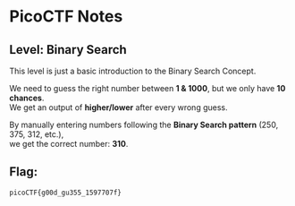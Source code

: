 # PicoCTF Notes
## Level: Binary Search

This level is just a basic introduction to the Binary Search Concept.

We need to guess the right number between **1 & 1000**, but we only have **10 chances**.  
We get an output of **higher/lower** after every wrong guess.

By manually entering numbers following the **Binary Search pattern** (250, 375, 312, etc.),  
we get the correct number: **310**.

## Flag:
``` picoCTF{g00d_gu355_1597707f} ```